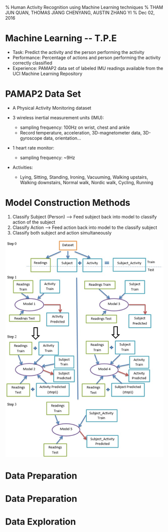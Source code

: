 % Human Activity Recognition using Machine Learning techniques
% THAM JUN QUAN, THOMAS JIANG CHENYANG, AUSTIN ZHANG YI
% Dec 02, 2016

# Machine Learning -- T.P.E

- Task: Predict the activity and the person performing the activity
- Performance: Percentage of actions and person performing the activity correctly classified
- Experience: PAMAP2 data set of labeled IMU readings available from the UCI Machine Learning Repository

# PAMAP2 Data Set

- A Physical Activity Monitoring dataset

- 3 wireless inertial measurement units (IMU):
   - sampling frequency: 100Hz  on wrist, chest and ankle
   - Record temperature, acceleration, 3D-magnetometer data, 3D-gyroscope data, orientation...
   
- 1 heart rate monitor:
   - sampling frequency: ~9Hz

- Activities:
   - Lying, Sitting, Standing, Ironing, Vacuuming, Walking upstairs, Walking downstairs, Normal walk, Nordic walk, Cycling, Running

# Model Construction Methods

1. Classify Subject (Person) --> Feed subject back into model to classify action of the subject
2. Classify Action --> Feed action back into model to the classify subject
3. Classify both subject and action simultaneously

![The steps](../plots/Prediction_Steps.jpg?raw=true "Prediction Steps")

# Data Preparation


# Data Preparation

# Data Exploration